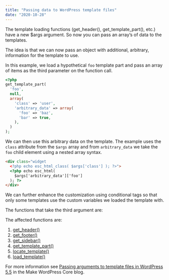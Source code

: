 ```yaml
---
title: "Passing data to WordPress template files"
date: "2020-10-28"
---
```


The template loading functions (get\_header(), get\_template\_part(), etc.) have a new $args argument. So now you can pass an array’s of data to the templates.

The idea is that we can now pass an object with additional, arbitrary, information for the template to use.

In this example, we load a hypothetical `foo` template part and pass an array of items as the third parameter on the function call.

```php
<?php
get_template_part(
  'foo',
  null,
  array(
    'class' => 'user',
    'arbitrary_data' => array(
      'foo' => 'baz',
      'bar' => true,
    ),
  )
);
```

We can then use this arbitrary data on the template. The example uses the `class` attribute from the `$args` array and from `arbitrary_data` we take the `foo` child element using a nested array syntax.

```html
<div class="widget
  <?php echo esc_html_class( $args['class'] ); ?>">
  <?php echo esc_html(
    $args['arbitrary_data']['foo']
  ); ?>
</div>
```

We can further enhance the customization using conditional tags so that only some templates use the custom variables we loaded the template with.

The functions that take the third argument are:

The affected functions are:

1. [get\_header()](https://developer.wordpress.org/reference/functions/get_header/)
2. [get\_footer()](https://developer.wordpress.org/reference/functions/get_footer/)
3. [get\_sidebar()](https://developer.wordpress.org/reference/functions/get_sidebar/)
4. [get\_template\_part()](https://developer.wordpress.org/reference/functions/get_template_part/)
5. [locate\_template()](https://developer.wordpress.org/reference/functions/locate_template/)
6. [load\_template()](https://developer.wordpress.org/reference/functions/load_template/)

For more information see [Passing arguments to template files in WordPress 5.5](https://make.wordpress.org/core/2020/07/17/passing-arguments-to-template-files-in-wordpress-5-5/) in the Make WordPress Core blog.
